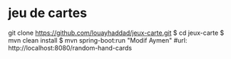 # jeu de cartes

git clone https://github.com/louayhaddad/jeux-carte.git
$ cd jeux-carte
$ mvn clean install
$ mvn spring-boot:run
"Modif Aymen"
#url: http://localhost:8080/random-hand-cards

